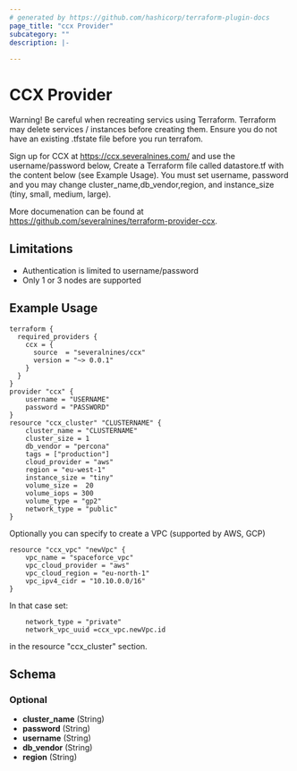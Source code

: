 ```yaml
---
# generated by https://github.com/hashicorp/terraform-plugin-docs
page_title: "ccx Provider"
subcategory: ""
description: |-
  
---
```


# CCX Provider

Warning! Be careful when recreating servics using Terraform. Terraform may delete services / instances before creating them. Ensure you do not have an existing .tfstate file before you run terrafom.

Sign up for CCX at https://ccx.severalnines.com/ and use the username/password below,
Create a Terraform file called datastore.tf with the content below (see Example Usage). You must set username,
password and you may change cluster_name,db_vendor,region, and instance_size (tiny, small, medium, large).

More documenation can be found at https://github.com/severalnines/terraform-provider-ccx.

## Limitations
- Authentication is limited to username/password
- Only 1 or 3 nodes are supported

## Example Usage

```hcl
terraform {
  required_providers {
    ccx = {
      source  = "severalnines/ccx"
      version = "~> 0.0.1"
    }
  }
}
provider "ccx" {
    username = "USERNAME"
    password = "PASSWORD"
}
resource "ccx_cluster" "CLUSTERNAME" {
    cluster_name = "CLUSTERNAME"
    cluster_size = 1
    db_vendor = "percona"
    tags = ["production"]
    cloud_provider = "aws"
    region = "eu-west-1"
    instance_size = "tiny"
    volume_size =  20
    volume_iops = 300
    volume_type = "gp2"
    network_type = "public"
}
```
Optionally you can specify to create a VPC (supported by AWS, GCP)
```
resource "ccx_vpc" "newVpc" {
    vpc_name = "spaceforce_vpc"
    vpc_cloud_provider = "aws"
    vpc_cloud_region = "eu-north-1"
    vpc_ipv4_cidr = "10.10.0.0/16"
}
```
In that case set:
```
    network_type = "private"
    network_vpc_uuid =ccx_vpc.newVpc.id
```
in the resource "ccx_cluster" section.

<!-- schema generated by tfplugindocs -->
## Schema

### Optional

- **cluster_name** (String)
- **password** (String)
- **username** (String)
- **db_vendor** (String)
- **region** (String)
